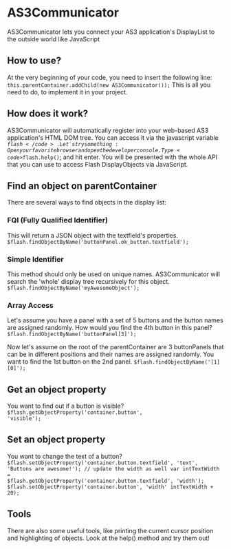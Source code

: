 # AS3Communicator
AS3Communicator lets you connect your AS3 application's DisplayList to the outside world like JavaScript

## How to use?
At the very beginning of your code, you need to insert the following line:
<code>this.parentContainer.addChild(new AS3Communicator());</code>
This is all you need to do, to implement it in your project.

## How does it work?
AS3Communicator will automatically register into your web-based AS3 application's HTML DOM tree.
You can access it via the javascript variable <code>$flash</code>.
Let's try something: Open your favorite browser and open the developer console.
Type <code>$flash.help()</code>; and hit enter.
You will be presented with the whole API that you can use to access Flash DisplayObjects via JavaScript.

## Find an object on parentContainer
There are several ways to find objects in the display list:
### FQI (Fully Qualified Identifier)
This will return a JSON object with the textfield's properties.
<code>$flash.findObjectByName('buttonPanel.ok_button.textfield');</code>

### Simple Identifier
This method should only be used on unique names. AS3Communicator will search the 'whole' display tree recursively for this object.
<code>$flash.findObjectByName('myAwesomeObject');</code>

### Array Access
Let's assume you have a panel with a set of 5 buttons and the button names are assigned randomly. How would you find the 4th button in this panel?
<code>$flash.findObjectByName('buttonPanel[3]');</code>

Now let's assume on the root of the parentContainer are 3 buttonPanels that can be in different positions and their names are assigned randomly. You want to find the 1st button on the 2nd panel.
<code>$flash.findObjectByName('[1][0]');</code>

## Get an object property
You want to find out if a button is visible?
<code>$flash.getObjectProperty('container.button', 'visible');</code>

## Set an object property
You want to change the text of a button?
<code>$flash.setObjectProperty('container.button.textfield', 'text', 'Buttons are awesome!');
// update the width as well
var intTextWidth = $flash.getObjectProperty('container.button.textfield', 'width');
$flash.setObjectProperty('container.button', 'width' intTextWidth + 20);</code>

## Tools
There are also some useful tools, like printing the current cursor position and highlighting of objects. Look at the help() method and try them out!
